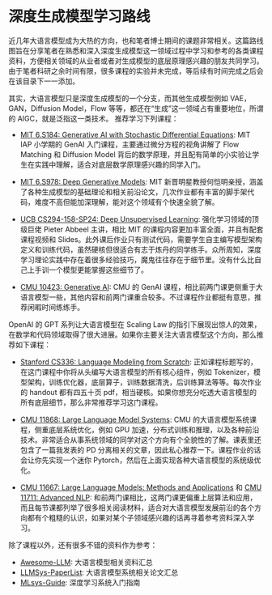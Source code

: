 # 深度生成模型学习路线

近几年大语言模型成为大热的方向，也和笔者博士期间的课题非常相关。这篇路线图旨在分享笔者在熟悉和深入深度生成模型这一领域过程中学习和参考的各类课程资料，方便相关领域的从业者或者对生成模型的底层原理感兴趣的朋友共同学习。由于笔者科研之余时间有限，很多课程的实验并未完成，等后续有时间完成之后会在该目录下一一添加。

其实，大语言模型只是深度生成模型的一个分支，而其他生成模型例如 VAE，GAN，Diffusion Model，Flow 等等，都还在“生成”这一领域占有重要地位，所谓的 AIGC，就是泛指这一类技术。
推荐学习下列课程：

- [MIT 6.S184: Generative AI with Stochastic Differential Equations](./MIT6.S184.md): MIT IAP 小学期的 GenAI 入门课程，主要通过微分方程的视角讲解了 Flow Matching 和 Diffusion Model 背后的数学原理，并且配有简单的小实验让学生在实践中理解，适合对底层数学原理感兴趣的同学入门。

- [MIT 6.S978: Deep Generative Models](https://mit-6s978.github.io/schedule.html): MIT 新晋明星教授何恺明亲授，涵盖了各种生成模型的基础理论和相关前沿论文，几次作业都有丰富的脚手架代码，难度不高但能加深理解，能对这个领域有个快速全貌了解。

- [UCB CS294-158-SP24: Deep Unsupervised Learning](https://sites.google.com/view/berkeley-cs294-158-sp24/home): 强化学习领域的顶级巨佬 Pieter Abbeel 主讲，相比 MIT 的课程内容更加丰富全面，并且有配套课程视频和 Slides。此外课后作业只有测试代码，需要学生自主编写模型架构定义和训练代码，虽然硬核但很适合有志于炼丹的同学练手。众所周知，深度学习理论实践中存在着很多经验技巧，魔鬼往往存在于细节里。没有什么比自己上手训一个模型更能掌握这些细节了。

- [CMU 10423: Generative AI](https://www.cs.cmu.edu/~mgormley/courses/10423/schedule.html): CMU 的 GenAI 课程，相比前两门课更侧重于大语言模型一些，其他内容和前两门课重合较多。不过课程作业都挺有意思，推荐闲暇时间练练手。


OpenAI 的 GPT 系列让大语言模型在 Scaling Law 的指引下展现出惊人的效果，在数学和代码领域取得了很大进展。如果你主要关注大语言模型这个方向，那么推荐如下课程：

- [Stanford CS336: Language Modeling from Scratch](https://stanford-cs336.github.io/spring2025/index.html): 正如课程标题写的，在这门课程中你将从头编写大语言模型的所有核心组件，例如 Tokenizer，模型架构，训练优化器，底层算子，训练数据清洗，后训练算法等等。每次作业的 handout 都有四五十页 pdf，相当硬核。如果你想充分吃透大语言模型的所有底层细节，那么非常推荐学习这门课程。

- [CMU 11868: Large Language Model Systems](https://llmsystem.github.io/llmsystem2025spring/): CMU 的大语言模型系统课程，侧重底层系统优化，例如 GPU 加速，分布式训练和推理，以及各种前沿技术。非常适合从事系统领域的同学对这个方向有个全貌性的了解。课表里还包含了一篇我发表的 PD 分离相关的文章，因此私心推荐一下。课程作业的话会让你先实现一个迷你 Pytorch，然后在上面实现各种大语言模型的系统级优化。

- [CMU 11667: Large Language Models: Methods and Applications](https://cmu-llms.org/) 和 [CMU 11711: Advanced NLP](https://www.phontron.com/class/anlp-fall2024/): 和前两门课相比，这两门课更偏重上层算法和应用，而且每节课都列举了很多相关阅读材料，适合对大语言模型发展前沿的各个方向都有个粗糙的认识，如果对某个子领域感兴趣的话再寻着参考资料深入学习。

除了课程以外，还有很多不错的资料作为参考：

- [Awesome-LLM](https://github.com/Hannibal046/Awesome-LLM): 大语言模型相关资料汇总
- [LLMSys-PaperList](https://github.com/AmberLJC/LLMSys-PaperList): 大语言模型系统相关论文汇总
- [MLsys-Guide](https://github.com/PKU-DAIR/Starter-Guide/blob/main/docs/systems/Readme.md): 深度学习系统入门指南